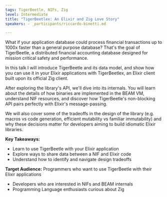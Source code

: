```yaml
---
tags: TigerBeetle, NIFs, Zig
level: Intermediate
title: "TigerBeetlex: An Elixir and Zig Love Story"
speakers: - _participants/riccardo-binetti.md

---
```

What if your application database could process financial transactions up to 1000x faster than a general purpose database? That's the goal of TigerBeetle, a distributed financial accounting database designed for mission critical safety and performance.

In this talk I will introduce TigerBeetle and its data model, and show how you can use it in your Elixir applications with TigerBeetlex, an Elixir client built upon its official Zig client.

After exploring the library's API, we'll dive into its internals. You will learn about the details of how binaries are implemented in the BEAM VM, understand NIF resources, and discover how TigerBeetle's non-blocking API pairs perfectly with Elixir's message-passing.

We will also cover some of the tradeoffs in the design of the library (e.g. macros vs code generation, efficient mutability vs familiar immutability) and why these decisions matter for developers aiming to build idiomatic Elixir libraries.

**Key Takeaways:**
- Learn to use TigerBeetle with your Elixir application
- Explore ways to share data between a NIF and Elixir code
- Understand how to identify and navigate design tradeoffs

**Target Audience:**
Programmers who want to use TigerBeetle with their Elixir applications
- Developers who are interested in NIFs and BEAM internals
- Programming Language enthusiasts curious about Zig

